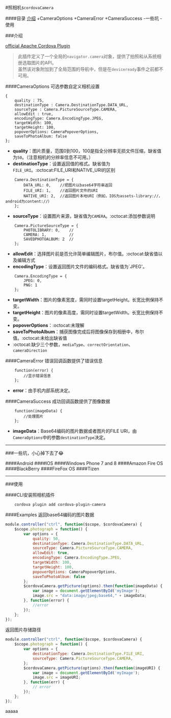 #照相机`$cordovaCamera`

####目录
<a href="#jieshao">介绍</a>
            +CameraOptions
            +CameraError
            +CameraSuccess
        -一些坑
        -使用

###介绍

[official Apache Cordova Plugin](https://github.com/apache/cordova-plugin-camera)

>此插件定义了一个全局的`navigator.camera`对象，提供了拍照和从系统相册选取图片的API。<br>
虽然该对象附加到了全局范围的导航中，但是在`deviceready`事件之前都不可用。

####CameraOptions
可选参数自定义相机设置
```
{
    quality : 75,
    destinationType : Camera.DestinationType.DATA_URL,
    sourceType : Camera.PictureSourceType.CAMERA,
    allowEdit : true,
    encodingType: Camera.EncodingType.JPEG,
    targetWidth: 100,
    targetHeight: 100,
    popoverOptions: CameraPopoverOptions,
    saveToPhotoAlbum: false 
};
```
* **quality**：图片质量，范围0到100，100是指全分辨率无损文件压缩，缺省值为`50`。（注意相机的分辨率信息不可用。）
* **destinationType**：设置返回值的格式。缺省值为`FILE_URI`。:octocat:FILE_URI和NATIVE_URI的区别
```
    Camera.DestinationType = {
        DATA_URL: 0,    //把图片以base64字符串返回
        FILE_URI: 1,    //返回图片文件的URI
        NATIVE_URI: 2,  //返回图片本地URI（例如，IOS为assets-library://，android为content://）
    };
```
* **sourceType**：设置图片来源，缺省值为`CAMERA`。:octocat:添加参数说明
```
    Camera.PictureSourceType = {
        PHOTOLIBRARY: 0,    //
        CAMERA: 1,          //
        SAVEDPHOTOALBUM: 2  //
    };
```
* **allowEdit**：选择图片前是否允许简单编辑图片，布尔值。:octocat:缺省值以及编辑方式
* **encodingType**：设置返回图片文件的编码格式。缺省值为`JPEG'。
```
    Camera.EncodingType = {
        JPEG: 0,
        PNG: 1
    };
```
* **targetWidth**：图片的像素宽度，需同时设置targetHeight。长宽比例保持不变。
* **targetHeight**：图片的像素高度，需同时设置targetWidth。长宽比例保持不变。
* **popoverOptions**：:octocat:未理解
* **saveToPhotoAlbum**：捕获图像完成后将图像保存到相册中，布尔值。:octocat:未给出缺省值
* :octocat:缺少三个参数，`mediaType`、`correctOrientation`、`cameraDirection`

####CameraError
错误回调函数提供了错误信息
```
    function(error) {
        //显示错误信息
    };
```
* **error**：由手机内部系统决定。

####CameraSuccess
成功回调函数提供了图像数据
```
    function(imageData) {
        //处理图片
    };
```
* **imageData**：Base64编码的图片数据或者图片的FILE URI，由`CameraOptions`中的参数`destinationType`决定。

---
###一些坑，小心掉下去了:joy:

####Android
####IOS
####Windows Phone 7 and 8
####Amazon Fire OS
####BlackBerry
####FireFox OS
####Tizen

---
###使用

####CLI安装照相机插件
```
    cordova plugin add cordova-plugin-camera
```

####Examples
返回base64编码的图片数据
```javascript
module.controller("ctrl", function($scope, $cordovaCamera) {
    $scope.photograph = function() {
        var options = {
            quality: 50,
            destinationType: Camera.DestinationType.DATA_URL,
            sourceType: Camera.PictureSourceType.CAMERA,
            allowEdit: true,
            encodingType: Camera.EncodingType.JPEG,
            targetWidth: 100,
            targetHeight: 100,
            popoverOptions: CameraPopoverOptions,
            saveToPhotoAlbum: false
        };
        $cordovaCamera.getPicture(options).then(function(imageData) {
            var image = document.getElementById('myImage');
            image.src = "data:image/jpeg;base64," + imageData;
        }, function(error) {
            //error
        });
    };
});
```
返回图片存储路径
```javascript
module.controller("ctrl", function($scope, $cordovaCamera) {
    $scope.photograph = function() {
        var options = {
            destinationType: Camera.DestinationType.FILE_URI,
            sourceType: Camera.PictureSourceType.CAMERA,
        };
        $cordovaCamera.getPicture(options).then(function(imageURI) {
            var image = document.getElementById('myImage');
            image.src = imageURI;
        }, function(err) {
            // error
        });
    };
});
```
<span name="jieshao" id="jieshao">aaaaa</span>
